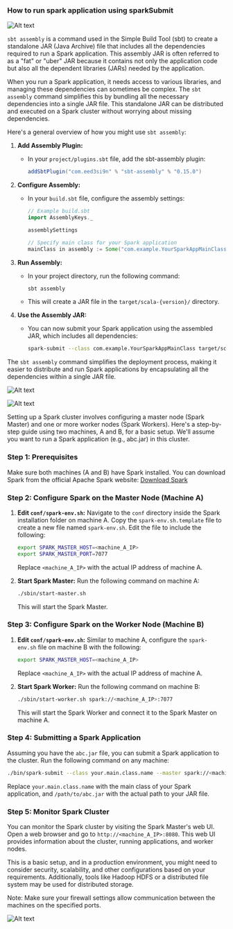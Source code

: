 ### How to run spark application using sparkSubmit

![Alt text](image-5.png)



`sbt assembly` is a command used in the Simple Build Tool (sbt) to create a standalone JAR (Java Archive) file that includes all the dependencies required to run a Spark application. This assembly JAR is often referred to as a "fat" or "uber" JAR because it contains not only the application code but also all the dependent libraries (JARs) needed by the application.

When you run a Spark application, it needs access to various libraries, and managing these dependencies can sometimes be complex. The `sbt assembly` command simplifies this by bundling all the necessary dependencies into a single JAR file. This standalone JAR can be distributed and executed on a Spark cluster without worrying about missing dependencies.

Here's a general overview of how you might use `sbt assembly`:

1. **Add Assembly Plugin:**
   - In your `project/plugins.sbt` file, add the sbt-assembly plugin:
     ```scala
     addSbtPlugin("com.eed3si9n" % "sbt-assembly" % "0.15.0")
     ```

2. **Configure Assembly:**
   - In your `build.sbt` file, configure the assembly settings:
     ```scala
     // Example build.sbt
     import AssemblyKeys._

     assemblySettings

     // Specify main class for your Spark application
     mainClass in assembly := Some("com.example.YourSparkAppMainClass")
     ```

3. **Run Assembly:**
   - In your project directory, run the following command:
     ```bash
     sbt assembly
     ```
   - This will create a JAR file in the `target/scala-{version}/` directory.

4. **Use the Assembly JAR:**
   - You can now submit your Spark application using the assembled JAR, which includes all dependencies:
     ```bash
     spark-submit --class com.example.YourSparkAppMainClass target/scala-{version}/your-assembly.jar
     ```

The `sbt assembly` command simplifies the deployment process, making it easier to distribute and run Spark applications by encapsulating all the dependencies within a single JAR file.


![Alt text](image-7.png)


![Alt text](image-8.png)


Setting up a Spark cluster involves configuring a master node (Spark Master) and one or more worker nodes (Spark Workers). Here's a step-by-step guide using two machines, A and B, for a basic setup. We'll assume you want to run a Spark application (e.g., abc.jar) in this cluster.

### Step 1: Prerequisites

Make sure both machines (A and B) have Spark installed. You can download Spark from the official Apache Spark website: [Download Spark](https://spark.apache.org/downloads.html)

### Step 2: Configure Spark on the Master Node (Machine A)

1. **Edit `conf/spark-env.sh`:**
   Navigate to the `conf` directory inside the Spark installation folder on machine A. Copy the `spark-env.sh.template` file to create a new file named `spark-env.sh`. Edit the file to include the following:

   ```bash
   export SPARK_MASTER_HOST=<machine_A_IP>
   export SPARK_MASTER_PORT=7077
   ```

   Replace `<machine_A_IP>` with the actual IP address of machine A.

2. **Start Spark Master:**
   Run the following command on machine A:

   ```bash
   ./sbin/start-master.sh
   ```

   This will start the Spark Master.

### Step 3: Configure Spark on the Worker Node (Machine B)

1. **Edit `conf/spark-env.sh`:**
   Similar to machine A, configure the `spark-env.sh` file on machine B with the following:

   ```bash
   export SPARK_MASTER_HOST=<machine_A_IP>
   ```

   Replace `<machine_A_IP>` with the actual IP address of machine A.

2. **Start Spark Worker:**
   Run the following command on machine B:

   ```bash
   ./sbin/start-worker.sh spark://<machine_A_IP>:7077
   ```

   This will start the Spark Worker and connect it to the Spark Master on machine A.

### Step 4: Submitting a Spark Application

Assuming you have the `abc.jar` file, you can submit a Spark application to the cluster. Run the following command on any machine:

```bash
./bin/spark-submit --class your.main.class.name --master spark://<machine_A_IP>:7077 /path/to/abc.jar
```

Replace `your.main.class.name` with the main class of your Spark application, and `/path/to/abc.jar` with the actual path to your JAR file.

### Step 5: Monitor Spark Cluster

You can monitor the Spark cluster by visiting the Spark Master's web UI. Open a web browser and go to `http://<machine_A_IP>:8080`. This web UI provides information about the cluster, running applications, and worker nodes.

This is a basic setup, and in a production environment, you might need to consider security, scalability, and other configurations based on your requirements. Additionally, tools like Hadoop HDFS or a distributed file system may be used for distributed storage.

Note: Make sure your firewall settings allow communication between the machines on the specified ports.

![Alt text](image-9.png)
